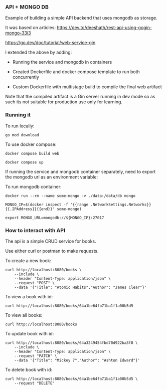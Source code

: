 ### API + MONGO DB

Example of building a simple API backend that uses mongodb as storage.

It was based on articles:
https://dev.to/deeshath/rest-api-using-gogin-mongo-33i3

https://go.dev/doc/tutorial/web-service-gin


I extended the above by adding:

* Running the service and mongodb in containers

* Created Dockerfile and docker compose template to run both concurrently

* Custom Dockerfile with multistage build to compile the final web artifact

Note that the compiled artifact is a Gin server running in dev mode so as such its not suitable for production use only for learning.


### Running it

To run locally:
```
go mod download
```

To use docker compose:
```
docker compose build web

docker compose up
```

If running the service and mongodb container separately, need to export the mongodb url as an environment variable:

To run mongodb container:
```
docker run --rm --name some-mongo -v ./data:/data/db mongo
```

```
MONGO_IP=$(docker inspect -f '{{range .NetworkSettings.Networks}}{{.IPAddress}}{{end}}' some-mongo)

export MONGO_URL=mongodb://${MONGO_IP}:27017
```

### How to interact with API

The api is a simple CRUD service for books.

Use either curl or postman to make requests.

To create a new book:
```
curl http://localhost:8080/books \
    --include \
    --header "Content-Type: application/json" \
    --request "POST" \
    --data '{"Title": "Atomic Habits","Author": "James Clear"}'
```

To view a book with id:
```
curl http://localhost:8080/books/64a1be64fb71ba1f1a00b5d5
```

To view all books:
```
curl http://localhost:8080/books
```

To update book with id:
```
curl http://localhost:8080/books/64a3249454fbd70d922ba3f8 \
    --include \
    --header "Content-Type: application/json" \
    --request "PATCH" \
    --data '{"Title": "Mickey 7","Author": "Ashton Edward"}'
```

To delete book with id:
```
curl http://localhost:8080/books/64a1be64fb71ba1f1a00b5d5 \
    --request "DELETE"
```